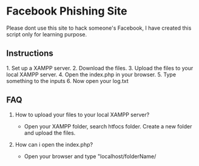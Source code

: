 # Facebook Phishing Site

Please dont use this site to hack someone's Facebook, I have created this script only for learning purpose.


<h2>Instructions</h2>
1. Set up a XAMPP server.
2. Download the files.
3. Upload the files to your local XAMPP server.
4. Open the index.php in your browser.
5. Type something to the inputs
6. Now open your log.txt


<h2>FAQ</h2>

1. How to upload your files to your local XAMPP server?
    - Open your XAMPP folder, search htfocs folder. Create a new folder and upload the files.

2. How can i open the index.php?
    - Open your browser and type "localhost/folderName/







